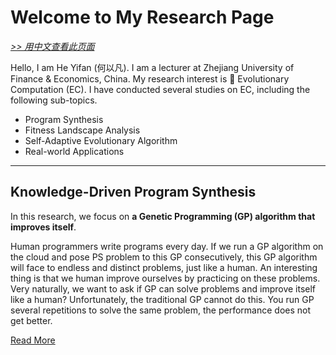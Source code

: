 # Welcome to My Research Page

[*>> 用中文查看此页面*](/cn/)

Hello, I am He Yifan (何以凡). I am a lecturer at Zhejiang University of Finance & Economics, China. My research interest is 🧬 Evolutionary Computation (EC). I have conducted several studies on EC, including the following sub-topics.

- Program Synthesis
- Fitness Landscape Analysis
- Self-Adaptive Evolutionary Algorithm
- Real-world Applications

---

## Knowledge-Driven Program Synthesis

In this research, we focus on **a Genetic Programming (GP) algorithm that improves itself**.

Human programmers write programs every day. If we run a GP algorithm on the cloud and pose PS problem to this GP consecutively, this GP algorithm will face to endless and distinct problems, just like a human. An interesting thing is that we human improve ourselves by practicing on these problems. Very naturally, we want to ask if GP can solve problems and improve itself like a human? Unfortunately, the traditional GP cannot do this. You run GP several repetitions to solve the same problem, the performance does not get better.

[Read More](/research/kdps/)
